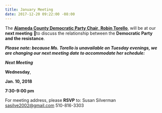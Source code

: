 ```yaml
---
title: January Meeting
date: 2017-12-20 09:22:00 -08:00
---
```


The [**Alameda County Democratic Party Chair**,  **Robin Torello**](https://www.cadem.org/our-party/our-county-committees), will be at our **next meeting** 👏to discuss the relationship between the **Democratic Party and the resistance**. 

***Please note:  because Ms. Torello is unavailable on Tuesday evenings, we are changing our next meeting date to accommodate her schedule:***

***Next Meeting***

**Wednesday**,

**Jan. 10, 2018**

**7:30-9:00 pm**

For meeting address,
please **RSVP** to:
Susan Silverman
sasilve2002@gmail.com
510-816-3303